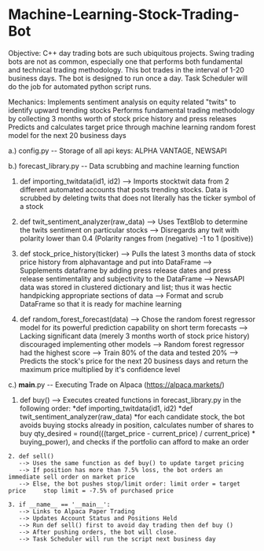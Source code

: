 # Machine-Learning-Stock-Trading-Bot
Objective: C++ day trading bots are such ubiquitous projects. 
Swing trading bots are not as common, especially one that performs both fundamental and technical trading methodology. 
This bot trades in the interval of 1-20 business days. The bot is designed to run once a day.
Task Scheduler will do the job for automated python script runs.

Mechanics: Implements sentiment analysis on equity related "twits" to identify upward trending stocks 
Performs fundamental trading methodology by collecting 3 months worth of stock price history and press releases 
Predicts and calculates target price through machine learning random forest model for the next 20 business days

a.) config.py -- Storage of all api keys: ALPHA VANTAGE, NEWSAPI

b.) forecast_library.py -- Data scrubbing and machine learning function
  
  1. def importing_twitdata(id1, id2) 
      --> Imports stocktwit data from 2 different automated accounts that posts trending stocks. 
          Data is scrubbed by deleting twits that does not literally has the ticker symbol of a stock
  
  2. def twit_sentiment_analyzer(raw_data) 
      --> Uses TextBlob to determine the twits sentiment on particular stocks
      --> Disregards any twit with polarity lower than 0.4 (Polarity ranges from (negative) -1 to 1 (positive))
      
  3. def stock_price_history(ticker)
      --> Pulls the latest 3 months data of stock price history from alphavantage and put into DataFrame
      --> Supplements dataframe by adding press release dates and press release sentimentality and subjectivity to the DataFrame 
      --> NewsAPI data was stored in clustered dictionary and list; thus it was hectic handpicking appropriate sections of data
      --> Format and scrub DataFrame so that it is ready for machine learning
   
  4. def random_forest_forecast(data)
      --> Chose the random forest regressor model for its powerful prediction capability on short term forecasts
      --> Lacking significant data (merely 3 months worth of stock price history) discouraged implementing other models
      --> Random forest regressor had the highest score
      --> Train 80% of the data and tested 20%
      --> Predicts the stock's price for the next 20 business days and return the maximum price multiplied by it's confidence level
         
c.) __main__.py -- Executing Trade on Alpaca (https://alpaca.markets/)
   
   1. def buy()
      --> Executes created functions in forecast_library.py in the following order:
          *def importing_twitdata(id1, id2) 
          *def twit_sentiment_analyzer(raw_data)
          *for each candidate stock, the bot avoids buying stocks already in position, calculates number of shares to buy
          qty_desired = round(((target_price - current_price) / current_price) * buying_power), and checks if the portfolio
          can afford to make an order
    
    2. def sell()
       --> Uses the same function as def buy() to update target pricing
       --> If position has more than 7.5% loss, the bot orders an immediate sell order on market price
       --> Else, the bot pushes stop/limit order: limit order = target price     stop limit = -7.5% of purchased price
       
    3. if __name__ == '__main__':
       --> Links to Alpaca Paper Trading
       --> Updates Account Status and Positions Held
       --> Run def sell() first to avoid day trading then def buy ()
       --> After pushing orders, the bot will close. 
       --> Task Scheduler will run the script next business day
          
      
